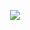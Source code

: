  
<p align="center">
  <img src="https://capsule-render.vercel.app/api?text=Hi, I'm BLARD!🕹️&animation=blink&type=waving&color=gradient&height=100"/>
</p>

<!--
**Blard-omu** is a FRONT-END web developer with keen intrest in building apps that solves practical problems 

- 🔭 I’m currently working on e-commerce website 
- 🌱 I’m currently learning Javascript + React
- 👯 I’m looking to collaborate on projects on e-commerce, Health or education
- 🤔 I’m looking for help with back-end to my previous projects
- 💬 Ask me about <div>code</div>
- 📫 How to reach me: Blard_dev@gmail,com
-->
